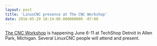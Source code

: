 ```yaml
---
layout: post
title: 'LinuxCNC presence at The CNC Workshop'
date: 2016-05-29 18:14:00.000000000 -07:00
---
```

[The CNC Workshop](http://www.thecncworkshop.com/) is happening June
6-11 at TechShop Detroit in Allen Park, Michigan.  Several LinuxCNC
people will attend and present.
